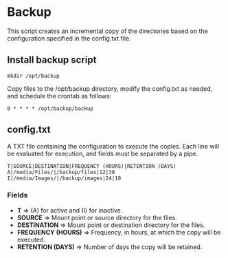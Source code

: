 # Backup
This script creates an incremental copy of the directories based on the configuration specified in the config.txt file.

## Install backup script
```shell
mkdir /opt/backup
```
Copy files to the /opt/backup directory, modify the config.txt as needed, and schedule the crontab as follows:
```crontab
0 * * * * /opt/backup/backup
```

## config.txt
A TXT file containing the configuration to execute the copies. Each line will be evaluated for execution, and fields must be separated by a pipe.

```TXT
T|SOURCE|DESTINATION|FREQUENCY (HOURS)|RETENTION (DAYS)
A|/media/Files/|/backup/files|12|30
I|/media/Images/|/backup/images|24|10
```
### Fields
- **T** => (A) for active and (I) for inactive.
- **SOURCE** => Mount point or source directory for the files.
- **DESTINATION** => Mount point or destination directory for the files.
- **FREQUENCY (HOURS)** => Frequency, in hours, at which the copy will be executed.
- **RETENTION (DAYS)** => Number of days the copy will be retained.
